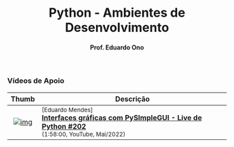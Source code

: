 
<h1 align="center">
Python - Ambientes de Desenvolvimento
</h1>

<h4 align="center">Prof. Eduardo Ono</h4>

<br>

### Vídeos de Apoio

| Thumb | Descrição |
| :-: | --- |
| [![img](https://img.youtube.com/vi/1xGLzxV4qq4/default.jpg)](https://www.youtube.com/watch?v=1xGLzxV4qq4) | <sup>[Eduardo Mendes]</sup><br>[__Interfaces gráficas com PySImpleGUI - Live de Python #202__](https://www.youtube.com/watch?v=1xGLzxV4qq4)<br><sub>(1:58:00, YouTube, Mai/2022)</sub>

<br>
